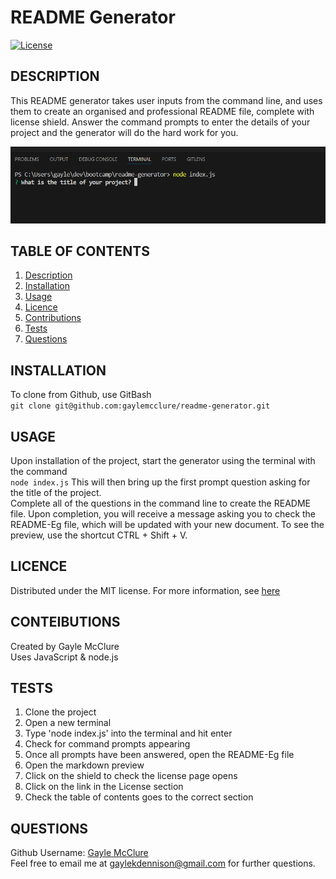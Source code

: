 # README Generator

  [![License](https://img.shields.io/badge/License-MIT-blue.svg)](https://opensource.org/licenses/MIT)
  
  ## DESCRIPTION
This README generator takes user inputs from the command line, and uses them to create an organised and professional README file, complete with license shield. Answer the command prompts to enter the details of your project and the generator will do the hard work for you. 

![plot](/images/command.png)

  ## TABLE OF CONTENTS
  
  <ol>
  <li><a href="#description">Description</a></li>
  <li><a href="#installation">Installation</a></li>
  <li><a href="#usage">Usage</a></li>
  <li><a href="#licence">Licence</a> </li>
  <li><a href="#contributions">Contributions</a></li>
  <li><a href="#tests">Tests</a></li>
  <li><a href="#questions">Questions</a></li>
  </ol>
  
  ## INSTALLATION
To clone from Github, use GitBash   
```git clone git@github.com:gaylemcclure/readme-generator.git```
  
  ## USAGE
  Upon installation of the project, start the generator using the terminal with the command   
  ```node index.js```
  This will then bring up the first prompt question asking for the title of the project.   
  Complete all of the questions in the command line to create the README file. Upon completion, you will receive a message asking you to check the README-Eg file, which will be updated with your new document. 
  To see the preview, use the shortcut CTRL + Shift + V. 
  
  ## LICENCE
  Distributed under the MIT license. For more information, see <a href=https://opensource.org/licenses/MIT>here</a>
  
  ## CONTEIBUTIONS
  Created by Gayle McClure   
  Uses JavaScript & node.js
  
  ## TESTS
  1. Clone the project
  2. Open a new terminal
  3. Type 'node index.js' into the terminal and hit enter
  4. Check for command prompts appearing
  5. Once all prompts have been answered, open the README-Eg file
  6. Open the markdown preview
  7. Click on the shield to check the license page opens
  8. Click on the link in the License section
  9. Check the table of contents goes to the correct section
  
  ## QUESTIONS
  Github Username: <a href='https://github.com/gaylemcclure'>Gayle McClure</a>  
  Feel free to email me at gaylekdennison@gmail.com for further questions. 
